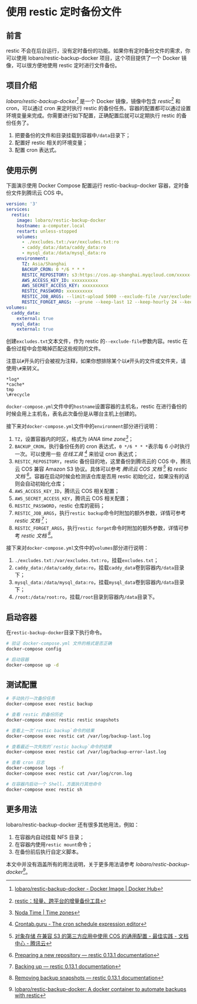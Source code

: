 # 使用 restic 定时备份文件

## 前言

restic 不会在后台运行，没有定时备份的功能。如果你有定时备份文件的需求，你可以使用 lobaro/restic-backup-docker 项目，这个项目提供了一个 Docker 镜像，可以很方便地使用 restic 定时进行文件备份。

## 项目介绍

*lobaro/restic-backup-docker[^1]* 是一个 Docker 镜像，镜像中包含 *restic[^2]* 和 cron，可以通过 cron 来定时执行 restic 的备份任务。容器的配置都可以通过设置环境变量来完成。你需要进行如下配置，正确配置后就可以定期执行 restic 的备份任务了。

1. 把要备份的文件和目录挂载到容器中`/data`目录下；
2. 配置好 restic 相关的环境变量；
3. 配置 cron 表达式。

## 使用示例

下面演示使用 Docker Compose 配置运行 restic-backup-docker 容器，定时备份文件到腾讯云 COS 中。

```yaml title="restic-backup-docker/docker-compose.yml" showLineNumbers
version: '3'
services:
  restic:
    image: lobaro/restic-backup-docker
    hostname: a-computer.local
    restart: unless-stopped
    volumes:
      - ./excludes.txt:/var/excludes.txt:ro
      - caddy_data:/data/caddy_data:ro
      - mysql_data:/data/mysql_data:ro
    environment:
      TZ: Asia/Shanghai
      BACKUP_CRON: 0 */6 * * *
      RESTIC_REPOSITORY: s3:https://cos.ap-shanghai.myqcloud.com/xxxxx-xxxxxxxxxx
      AWS_ACCESS_KEY_ID: xxxxxxxxxx
      AWS_SECRET_ACCESS_KEY: xxxxxxxxxx
      RESTIC_PASSWORD: xxxxxxxxxx
      RESTIC_JOB_ARGS: --limit-upload 5000 --exclude-file /var/excludes.txt
      RESTIC_FORGET_ARGS: --prune --keep-last 12 --keep-hourly 24 --keep-daily 7 --keep-weekly 4 --keep-monthly 12
volumes:
  caddy_data:
    external: true
  mysql_data:
    external: true
```

创建`excludes.txt`文本文件，作为 restic 的`--exclude-file`参数内容。restic 在备份过程中会忽略掉匹配这些规则的文件。

注意以`#`开头的行会被视为注释，如果你想排除某个以`#`开头的文件或文件夹，请使用`\#`来转义。

```text title="restic-backup-docker/excludes.txt"
*log*
*cache*
tmp
\#recycle
```

`docker-compose.yml`文件中的`hostname`设置容器的主机名，restic 在进行备份的时候会用上主机名，表名此次备份是从哪台主机上创建的。

接下来对`docker-compose.yml`文件中的`environment`部分进行说明：

1. `TZ`，设置容器内的时区，格式为 *IANA time zone[^3]*；
2. `BACKUP_CRON`，执行备份任务的 cron 表达式，`0 */6 * * *`表示每 6 小时执行一次。可以使用一些 *在线工具 [^4]* 来验证 cron 表达式；
3. `RESTIC_REPOSITORY`，restic 备份目的地，这里备份到腾讯云的 COS 中，腾讯云 COS 兼容 Amazon S3 协议。具体可以参考 *腾讯云 COS 文档 [^5]* 和 *restic 文档 [^6]*。容器在启动时候会检测该仓库是否用 restic 初始化过，如果没有的话则会自动初始化仓库；
4. `AWS_ACCESS_KEY_ID`，腾讯云 COS 相关配置；
5. `AWS_SECRET_ACCESS_KEY`，腾讯云 COS 相关配置；
6. `RESTIC_PASSWORD`，restic 仓库的密码；
7. `RESTIC_JOB_ARGS`，执行`restic backup`命令时附加的额外参数，详情可参考 *restic 文档 [^7]*；
8. `RESTIC_FORGET_ARGS`，执行`restic forget`命令时附加的额外参数，详情可参考 *restic 文档 [^8]*。

接下来对`docker-compose.yml`文件中的`volumes`部分进行说明：

1. `./excludes.txt:/var/excludes.txt:ro`，挂载`excludes.txt`；
2. `caddy_data:/data/caddy_data:ro`，挂载`caddy_data`卷到容器内`/data`目录下；
3. `mysql_data:/data/mysql_data:ro`，挂载`mysql_data`卷到容器内`/data`目录下；
4. `/root:/data/root:ro`，挂载`/root`目录到容器内`/data`目录下。

## 启动容器

在`restic-backup-docker`目录下执行命令。

```bash
# 验证 docker-compose.yml 文件的格式是否正确
docker-compose config

# 启动容器
docker-compose up -d
```

## 测试配置

```bash
# 手动执行一次备份任务
docker-compose exec restic backup

# 查看 restic 的备份历史
docker-compose exec restic restic snapshots

# 查看上一次`restic backup`命令的结果
docker-compose exec restic cat /var/log/backup-last.log

# 查看最近一次失败的`restic backup`命令的结果
docker-compose exec restic cat /var/log/backup-error-last.log

# 查看 cron 日志
docker-compose logs -f
docker-compose exec restic cat /var/log/cron.log

# 在容器内启动一个 Shell，方面执行其他命令
docker-compose exec restic sh
```

## 更多用法

lobaro/restic-backup-docker 还有很多其他用法，例如：

1. 在容器内自动挂载 NFS 目录；
2. 在容器内使用`restic mount`命令；
3. 在备份前后执行自定义脚本。

本文中并没有涵盖所有的用法说明，关于更多用法请参考 *lobaro/restic-backup-docker[^9]*。

[^1]: [lobaro/restic-backup-docker - Docker Image | Docker Hub](https://hub.docker.com/r/lobaro/restic-backup-docker)
[^2]: [restic：轻量、跨平台的增量备份工具](./2022-05-22-restic-a-backing-up-tool.md)
[^3]: [Noda Time | Time zones](https://nodatime.org/TimeZones)
[^4]: [Crontab.guru - The cron schedule expression editor](https://crontab.guru)
[^5]: [对象存储 在兼容 S3 的第三方应用中使用 COS 的通用配置 - 最佳实践 - 文档中心 - 腾讯云](https://cloud.tencent.com/document/product/436/41284)
[^6]: [Preparing a new repository — restic 0.13.1 documentation](https://restic.readthedocs.io/en/stable/030_preparing_a_new_repo.html)
[^7]: [Backing up — restic 0.13.1 documentation](https://restic.readthedocs.io/en/stable/040_backup.html)
[^8]: [Removing backup snapshots — restic 0.13.1 documentation](https://restic.readthedocs.io/en/stable/060_forget.html)
[^9]: [lobaro/restic-backup-docker: A docker container to automate backups with restic](https://github.com/lobaro/restic-backup-docker)

